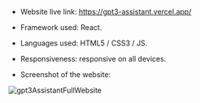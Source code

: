 - Website live link: https://gpt3-assistant.vercel.app/

- Framework used: React.

- Languages used: HTML5 / CSS3 / JS.

- Responsiveness: responsive on all devices.

- Screenshot of the website:
  
 ![gpt3AssistantFullWebsite](https://github.com/mona9855/GPT3-Assistant/assets/89538929/f4e76ce3-c48d-4dc8-843f-357ff4b9b477)
